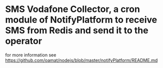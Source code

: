 # SMS Vodafone Collector, a cron module of NotifyPlatform to receive SMS from Redis and send it to the operator

for more information see  https://github.com/oamat/nodejs/blob/master/notifyPlatform/README.md